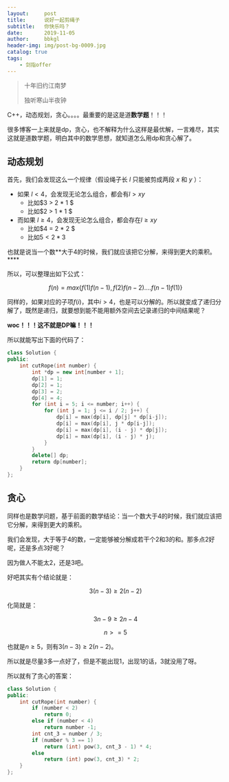 ```yaml
---
layout:     post
title:      说好一起剪绳子
subtitle:   你快乐吗？
date:       2019-11-05
author:     bbkgl
header-img: img/post-bg-0009.jpg
catalog: true
tags:
    - 剑指offer
---
```


>十年旧约江南梦
>
>独听寒山半夜钟

C++，动态规划，贪心。。。。最重要的是这是道**数学题**！！！

很多博客一上来就是dp，贪心，也不解释为什么这样是最优解，一言难尽，其实这就是道数学题，明白其中的数学思想，就知道怎么用dp和贪心解了。

## 动态规划

首先，我们会发现这么一个规律（假设绳子长 $l​$ 只能被剪成两段 $x​$ 和 $y​$ ）：

- 如果 $l < 4$，会发现无论怎么组合，都会有$l > xy$
  - 比如$3 > 2 * 1 $
  - 比如$2 > 1 * 1 $
- 而如果 $l \ge 4$，会发现无论怎么组合，都会存在$l \geq xy$
  - 比如$4 = 2 * 2 $
  - 比如$5 < 2 * 3$ 

也就是说当一个数**大于4的时候，我们就应该把它分解，来得到更大的乘积。****

所以，可以整理出如下公式：

$$f(n) = max\{f(1)f(n-1), f(2)f(n-2)....f(n-1)f(1)\}$$

同样的，如果对应的子项$f(i)$，其中$i > 4$，也是可以分解的。所以就变成了递归分解了，既然是递归，就要想到能不能用额外空间去记录递归的中间结果呢？

**woc！！！这不就是DP嘛！！！**

所以就能写出下面的代码了：

```cpp
class Solution {
public:
    int cutRope(int number) {
        int *dp = new int[number + 1];
        dp[1] = 1;
        dp[2] = 1;
        dp[3] = 2;
        dp[4] = 4;
        for (int i = 5; i <= number; i++) {
            for (int j = 1; j <= i / 2; j++) {
                dp[i] = max(dp[i], dp[j] * dp[i-j]);
                dp[i] = max(dp[i], j * dp[i-j]);
                dp[i] = max(dp[i], (i - j) * dp[j]);
                dp[i] = max(dp[i], (i - j) * j);
            }
        }
        delete[] dp;
        return dp[number];
    }
};
```

## 贪心

同样也是数学问题，基于前面的数学结论：当一个数大于4的时候，我们就应该把它分解，来得到更大的乘积。

我们会发现，大于等于4的数，一定能够被分解成若干个2和3的和。那多点2好呢，还是多点3好呢？

因为做人不能太2，还是3吧。

好吧其实有个结论就是：

$$3(n-3) \ge 2(n-2)$$

化简就是：

$$3n-9 \ge 2n-4$$

$$n >= 5$$

也就是$n \ge 5$，则有$3(n-3) \ge 2(n-2)$。

所以就是尽量3多一点好了，但是不能出现1，出现1的话，3就没用了呀。

所以就有了贪心的答案：

```cpp
class Solution {
public:
    int cutRope(int number) {
        if (number < 2)
            return 0;
        else if (number < 4)
            return number -1;
        int cnt_3 = number / 3;
        if (number % 3 == 1)
            return (int) pow(3, cnt_3 - 1) * 4;
        else
            return (int) pow(3, cnt_3) * 2;
    }
};
```

